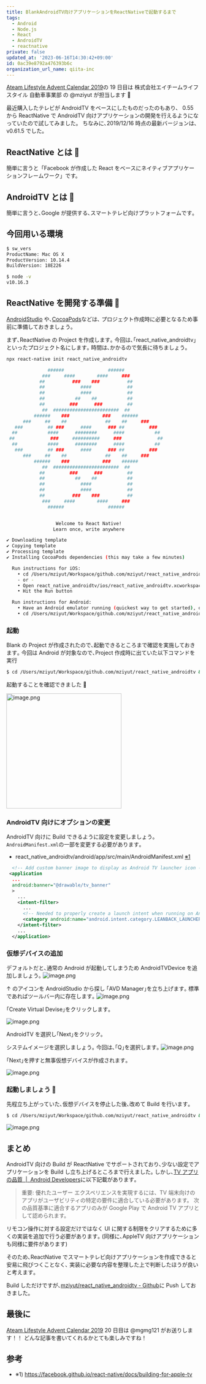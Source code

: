 ```yaml
---
title: BlankAndroidTV向けアプリケーションをReactNativeで起動するまで
tags:
  - Android
  - Node.js
  - React
  - AndroidTV
  - reactnative
private: false
updated_at: '2023-06-16T14:30:42+09:00'
id: 0ac39e8792a476393b6c
organization_url_name: qiita-inc
---
```


[Ateam Lifestyle Advent Calendar 2019](https://qiita.com/advent-calendar/2019/ateam-lifestyle)の 19 日目は
株式会社エイチームライフスタイル 自動車事業部 の @mziyut が担当します :santa:

最近購入したテレビが AndroidTV をベースにしたものだったのもあり、
0.55 から ReactNative で AndroidTV 向けアプリケーションの開発を行えるようになっていたので試してみました。
ちなみに､2019/12/16 時点の最新バージョンは､v0.61.5 でした｡

## ReactNative とは :thinking:

簡単に言うと「Facebook が作成した React をベースにネイティブアプリケーションフレームワーク」です。

## AndroidTV とは :thinking:

簡単に言うと､Google が提供する､スマートテレビ向けプラットフォームです｡

## 今回用いる環境

```sh
$ sw_vers
ProductName: Mac OS X
ProductVersion: 10.14.4
BuildVersion: 18E226
```

```sh
$ node -v
v10.16.3
```

## ReactNative を開発する準備 :construction:

[AndroidStudio](https://developer.android.com/studio/index.html) や､[CocoaPods](https://cocoapods.org/)などは､
プロジェクト作成時に必要となるため事前に準備しておきましょう｡

まず､ReactNative の Project を作成します｡
今回は､｢react_native_androidtv｣といったプロジェクト名にします｡
時間は､かかるので気長に待ちましょう｡

```sh
npx react-native init react_native_androidtv

               ######                ######
             ###     ####        ####     ###
            ##          ###    ###          ##
            ##             ####             ##
            ##             ####             ##
            ##           ##    ##           ##
            ##         ###      ###         ##
             ##  ########################  ##
          ######    ###            ###    ######
      ###     ##    ##              ##    ##     ###
   ###         ## ###      ####      ### ##         ###
  ##           ####      ########      ####           ##
 ##             ###     ##########     ###             ##
  ##           ####      ########      ####           ##
   ###         ## ###      ####      ### ##         ###
      ###     ##    ##              ##    ##     ###
          ######    ###            ###    ######
             ##  ########################  ##
            ##         ###      ###         ##
            ##           ##    ##           ##
            ##             ####             ##
            ##             ####             ##
            ##          ###    ###          ##
             ###     ####        ####     ###
               ######                ######


                  Welcome to React Native!
                 Learn once, write anywhere

✔ Downloading template
✔ Copying template
✔ Processing template
✔ Installing CocoaPods dependencies (this may take a few minutes)

  Run instructions for iOS:
    • cd /Users/mziyut/Workspace/github.com/mziyut/react_native_androidtv && npx react-native run-ios
    - or -
    • Open react_native_androidtv/ios/react_native_androidtv.xcworkspace in Xcode or run "xed -b ios"
    • Hit the Run button

  Run instructions for Android:
    • Have an Android emulator running (quickest way to get started), or a device connected.
    • cd /Users/mziyut/Workspace/github.com/mziyut/react_native_androidtv && npx react-native run-android
```

### 起動

Blank の Project が作成されたので､起動できるところまで確認を実施しておきます｡
今回は Android が対象なので､Project 作成時に出ていた以下コマンドを実行

```sh
$ cd /Users/mziyut/Workspace/github.com/mziyut/react_native_androidtv && npx react-native run-android
```

起動することを確認できました :tada:

<img width="300" alt="image.png" src="https://qiita-image-store.s3.ap-northeast-1.amazonaws.com/0/55950/7f892fdc-83c2-428a-3828-5e763b01e35a.png">

### AndroidTV 向けにオプションの変更

AndroidTV 向けに Build できるように設定を変更しましょう｡
`AndroidManifest.xml`の一部を変更する必要があります｡

- react_native_androidtv/android/app/src/main/AndroidManifest.xml
  [※1](https://facebook.github.io/react-native/docs/building-for-apple-tv)

```xml
  <!-- Add custom banner image to display as Android TV launcher icon -->
 <application
  ...
  android:banner="@drawable/tv_banner"
  >
    ...
    <intent-filter>
      ...
      <!-- Needed to properly create a launch intent when running on Android TV -->
      <category android:name="android.intent.category.LEANBACK_LAUNCHER"/>
    </intent-filter>
    ...
  </application>
```

### 仮想デバイスの追加

デフォルトだと､通常の Android が起動してしまうため AndroidTVDevice を追加しましょう｡
![image.png](https://qiita-image-store.s3.ap-northeast-1.amazonaws.com/0/55950/fb60f6e3-7d0c-0ada-c7cb-3ea2040a76cd.png)

↑ のアイコンを AndroidStudio から探し ｢AVD Manager｣を立ち上げます｡
標準であればツールバー内に存在します｡
![image.png](https://qiita-image-store.s3.ap-northeast-1.amazonaws.com/0/55950/6eae0a85-fae2-1c03-86d9-0493c2c5ee67.png)

｢Create Virtual Devise｣をクリックします｡

![image.png](https://qiita-image-store.s3.ap-northeast-1.amazonaws.com/0/55950/e8970aa0-1146-8771-627e-8b8d28e0a23e.png)

AndroidTV を選択し｢Next｣をクリック｡

システムイメージを選択しましょう｡
今回は､｢Q｣を選択します｡
![image.png](https://qiita-image-store.s3.ap-northeast-1.amazonaws.com/0/55950/ef8a8de8-8e07-1162-b073-cf39807157d0.png)

｢Next｣を押すと無事仮想デバイスが作成されます｡

![image.png](https://qiita-image-store.s3.ap-northeast-1.amazonaws.com/0/55950/91b906dd-8b29-f9d1-6315-f392d38365e0.png)

### 起動しましょう :clap:

先程立ち上がっていた､仮想デバイスを停止した後､改めて Build を行います｡

```sh
$ cd /Users/mziyut/Workspace/github.com/mziyut/react_native_androidtv && npx react-native run-android
```

![image.png](https://qiita-image-store.s3.ap-northeast-1.amazonaws.com/0/55950/a73cd7ed-ecd8-a7f4-59f2-c41daf96d58c.png)

## まとめ

<!-- textlint-disable @textlint-ja/no-synonyms -->

AndroidTV 向けの Build が ReactNative でサポートされており､少ない設定でアプリケーションを Build し立ち上げるところまで行えました｡
しかし､[TV アプリの品質  |  Android Developers](https://developer.android.com/docs/quality-guidelines/tv-app-quality)に以下記載があります｡

> 重要: 優れたユーザー エクスペリエンスを実現するには、TV 端末向けのアプリがユーザビリティの特定の要件に適合している必要があります。
> 次の品質基準に適合するアプリのみが Google Play で Android TV アプリとして認められます。

リモコン操作に対する設定だけではなく UI に関する制限をクリアするために多くの実装を追加で行う必要があります｡
(同様に､AppleTV 向けアプリケーションも同様に要件があります)

そのため､ReactNative でスマートテレビ向けアプリケーションを作成できると安易に飛びつくことなく､
実装に必要な内容を整理した上で判断したほうが良いと考えます｡

Build しただけですが､[mziyut/react_native_androidtv - Github](https://github.com/mziyut/react_native_androidtv)に Push しておきました｡

<!-- textlint-enable @textlint-ja/no-synonyms -->

## 最後に

[Ateam Lifestyle Advent Calendar 2019](https://qiita.com/advent-calendar/2019/ateam-lifestyle) 20 日目は @mgmg121 がお送りします！！
どんな記事を書いてくれるかとても楽しみですね！

## 参考

- ※1) https://facebook.github.io/react-native/docs/building-for-apple-tv
